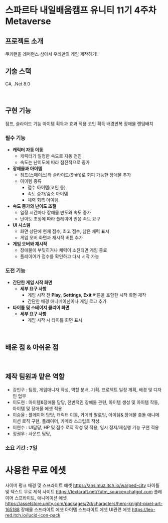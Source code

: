 # 스파르타 내일배움캠프 유니티 11기 4주차 Metaverse

## 프로젝트 소개
쿠키런을 레퍼런스 삼아서 우리만의 게임 제작하기!


## 기술 스택

C#, .Net 8.0

<br>

## 구현 기능
점프, 슬라이드 기능
아이템 획득과 효과 적용
코인 획득
배경반복
장애물 랜덤배치

### 필수 기능
- **캐릭터 자동 이동**
    - 캐릭터가 일정한 속도로 자동 전진
    - 속도는 난이도에 따라 점진적으로 증가
- **장애물과 아이템**
    - 점프(스페이스)와 슬라이드(Shift)로 회피 가능한 장애물 추가
    - 아이템 종류
        - 점수 아이템(코인 등)
        - 속도 증가/감소 아이템
        - 체력 회복 아이템
- **속도 증가와 난이도 조절**
    - 일정 시간마다 장애물 빈도와 속도 증가
    - 난이도 조정에 따라 플레이어 반응 속도 요구
- **UI 시스템**
    - 화면 상단에 현재 점수, 최고 점수, 남은 체력 표시
    - 게임 오버 화면과 재시작 버튼 추가
- **게임 오버와 재시작**
    - 장애물에 부딪히거나 체력이 소진되면 게임 종료
    - 플레이어가 점수를 확인하고 다시 시작 가능
### 도전 기능
- **간단한 게임 시작 화면**
    - **세부 요구 사항**
        - 게임 시작 전 **Play**, **Settings**, **Exit** 버튼을 포함한 시작 화면 제작
        - 간단한 배경 애니메이션이나 게임 로고 추가
- **타이틀 및 스테이지 클리어 화면**
    - **세부 요구 사항**
        - 게임 시작 시 타이틀 화면 표시
<br>

## 배운 점 & 아쉬운 점

<br>

## 제작 팀원과 맡은 역할
- 강인구 : 팀장, 게임매니저 작성, 역할 분배, 기획. 프로젝트 일정 계획, 배경 및 디자인 업무
- 이도현 : 아이템&장애물 담당, 전반적인 장애물 관련, 아이템 생성 및 아이템 작동, 아이템 및 장애물 에셋 적용
- 이승율 : 플레이어 담당, 캐릭터 이동, 카메라 팔로잉, 아이템& 장애물 충돌 애니메이션 로직 구현, 플레이어, 카메라 스크립트 작성.
- 이현수 : UI담당, HP 및 점수 로직 작성 및 적용, 일시 정지/재실행 기능 구현 적용
- 정권우 : 사운드 담당, 

### 소요 기간 : 7일

# 사용한 무료 에셋
사이버 펑크 배경 및 스프라이트 에셋 https://ansimuz.itch.io/warped-city
타이틀 및 텍스트 무료 제작 사이트 https://textcraft.net/?utm_source=chatgpt.com
플레이어 스프라이트, 애니메이션 에셋  https://assetstore.unity.com/packages/2d/characters/hero-knight-pixel-art-165188
장애물 스프라이트 에셋
아이템 스프라이트 에셋
UI관련 에셋 https://leo-red.itch.io/lucid-icon-pack
